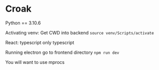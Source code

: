 # Croak

Python == 3.10.6

Activating venv:
Get CWD into backend
`source venv/Scripts/activate`

React:
typescript
only typescript

Running electron
go to frontend directory
`npm run dev`

You will want to use mprocs

